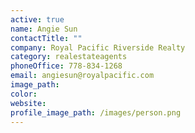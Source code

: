 ```yaml
---
active: true
name: Angie Sun
contactTitle: ""
company: Royal Pacific Riverside Realty
category: realestateagents
phoneOffice: 778-834-1268
email: angiesun@royalpacific.com
image_path:
color:
website:
profile_image_path: /images/person.png
---
```

